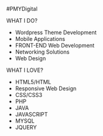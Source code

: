 #PMYDigital

WHAT I DO?
- Wordpress Theme Development
- Mobile Applications
- FRONT-END Web Development
- Networking Solutions 
- Web Design

WHAT I LOVE?
- HTML5/HTML
- Responsive Web Design
- CSS/CSS3
- PHP
- JAVA
- JAVASCRIPT
- MYSQL
- JQUERY
